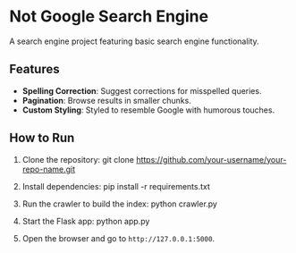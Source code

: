 # Not Google Search Engine

A search engine project featuring basic search engine functionality.

## Features
- **Spelling Correction**: Suggest corrections for misspelled queries.
- **Pagination**: Browse results in smaller chunks.
- **Custom Styling**: Styled to resemble Google with humorous touches.

## How to Run
1. Clone the repository: 
git clone https://github.com/your-username/your-repo-name.git

2. Install dependencies:
pip install -r requirements.txt

3. Run the crawler to build the index:
python crawler.py

4. Start the Flask app:
python app.py

5. Open the browser and go to `http://127.0.0.1:5000`.


